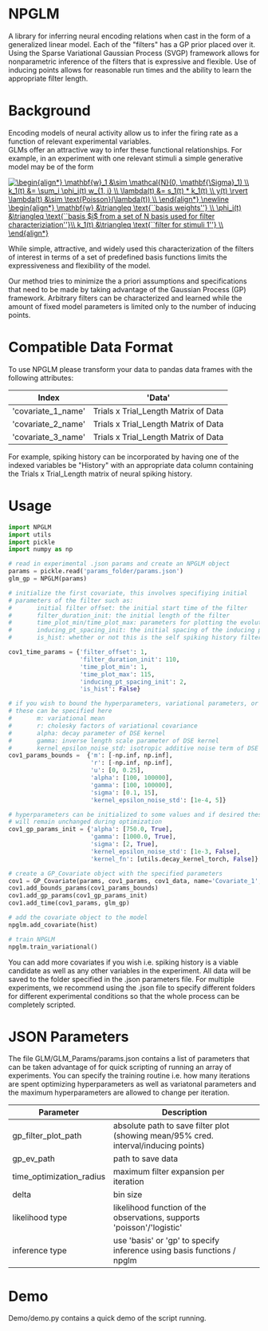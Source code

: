 # NPGLM
A library for inferring neural encoding relations when cast in the form of a generalized linear model.  Each of the "filters" has a GP prior placed over it.  Using the Sparse Variational Gaussian Process (SVGP) framework allows for nonparametric inference of the filters that is expressive and flexible.  Use of inducing points allows for reasonable run times and the ability to learn the appropriate filter length.

# Background
Encoding models of neural activity allow us to infer the firing rate as a function of relevant experimental variables.  
GLMs offer an attractive way to infer these functional relationships. For example, in an experiment with one relevant stimuli a simple generative model may be of the form

<a href="https://www.codecogs.com/eqnedit.php?latex=\begin{align*}&space;\mathbf{w}_1&space;&\sim&space;\mathcal{N}(0,&space;\mathbf{\Sigma}_1)&space;\\&space;k_1(t)&space;&=&space;\sum_i&space;\phi_i(t)&space;w_{1,&space;i}&space;\\&space;\lambda(t)&space;&=&space;s_1(t)&space;*&space;k_1(t)&space;\\&space;y(t)&space;\rvert&space;\lambda(t)&space;&\sim&space;\text{Poisson}(\lambda(t))&space;\\&space;\end{align*}&space;\newline&space;\begin{align*}&space;\mathbf{w}&space;&\triangleq&space;\text{``basis&space;weights''}&space;\\&space;\phi_i(t)&space;&\triangleq&space;\text{``basis&space;$i$&space;from&space;a&space;set&space;of&space;N&space;basis&space;used&space;for&space;filter&space;characteriziation''}\\&space;k_1(t)&space;&\triangleq&space;\text{``filter&space;for&space;stimuli&space;1''}&space;\\&space;\end{align*}" target="_blank"><img src="https://latex.codecogs.com/svg.latex?\begin{align*}&space;\mathbf{w}_1&space;&\sim&space;\mathcal{N}(0,&space;\mathbf{\Sigma}_1)&space;\\&space;k_1(t)&space;&=&space;\sum_i&space;\phi_i(t)&space;w_{1,&space;i}&space;\\&space;\lambda(t)&space;&=&space;s_1(t)&space;*&space;k_1(t)&space;\\&space;y(t)&space;\rvert&space;\lambda(t)&space;&\sim&space;\text{Poisson}(\lambda(t))&space;\\&space;\end{align*}&space;\newline&space;\begin{align*}&space;\mathbf{w}&space;&\triangleq&space;\text{``basis&space;weights''}&space;\\&space;\phi_i(t)&space;&\triangleq&space;\text{``basis&space;$i$&space;from&space;a&space;set&space;of&space;N&space;basis&space;used&space;for&space;filter&space;characteriziation''}\\&space;k_1(t)&space;&\triangleq&space;\text{``filter&space;for&space;stimuli&space;1''}&space;\\&space;\end{align*}" title="\begin{align*} \mathbf{w}_1 &\sim \mathcal{N}(0, \mathbf{\Sigma}_1) \\ k_1(t) &= \sum_i \phi_i(t) w_{1, i} \\ \lambda(t) &= s_1(t) * k_1(t) \\ y(t) \rvert \lambda(t) &\sim \text{Poisson}(\lambda(t)) \\ \end{align*} \newline \begin{align*} \mathbf{w} &\triangleq \text{``basis weights''} \\ \phi_i(t) &\triangleq \text{``basis $i$ from a set of N basis used for filter characteriziation''}\\ k_1(t) &\triangleq \text{``filter for stimuli 1''} \\ \end{align*}" /></a>

While simple, attractive, and widely used this characterization of the filters of interest in terms of a set of predefined basis functions limits the expressiveness and flexibility of the model.  

Our method tries to minimize the a priori assumptions and specifications that need to be made by taking advantage of the Gaussian Process (GP) framework. Arbitrary filters can be characterized and learned while the amount of fixed model parameters is limited only to the number of inducing points.

# Compatible Data Format
To use NPGLM please transform your data to pandas data frames with the following attributes:

| Index | 'Data' |
| --- | --- |
| 'covariate_1_name' | Trials x Trial_Length Matrix of Data |
| 'covariate_2_name' | Trials x Trial_Length Matrix of Data |
| 'covariate_3_name' | Trials x Trial_Length Matrix of Data |

For example, spiking history can be incorporated by having one of the indexed variables be "History"
with an appropriate data column containing the Trials x Trial_Length matrix of neural spiking history.

# Usage
```python
import NPGLM
import utils
import pickle
import numpy as np

# read in experimental .json params and create an NPGLM object
params = pickle.read('params_folder/params.json')
glm_gp = NPGLM(params)

# initialize the first covariate, this involves specifiying initial 
# parameters of the filter such as:
#       initial filter offset: the initial start time of the filter
#       filter_duration_init: the initial length of the filter
#       time_plot_min/time_plot_max: parameters for plotting the evolution over training
#       inducing_pt_spacing_init: the initial spacing of the inducing points
#       is_hist: whether or not this is the self spiking history filter

cov1_time_params = {'filter_offset': 1,
                    'filter_duration_init': 110,
                    'time_plot_min': 1,
                    'time_plot_max': 115,
                    'inducing_pt_spacing_init': 2,
                    'is_hist': False}

# if you wish to bound the hyperparameters, variational parameters, or inducing point locations
# these can be specified here
#       m: variational mean
#       r: cholesky factors of variational covariance
#       alpha: decay parameter of DSE kernel
#       gamma: inverse length scale parameter of DSE kernel
#       kernel_epsilon_noise_std: isotropic additive noise term of DSE kernel modification
cov1_params_bounds =  {'m': [-np.inf, np.inf],
                       'r': [-np.inf, np.inf],
                       'u': [0, 0.25],
                       'alpha': [100, 100000],
                       'gamma': [100, 100000],
                       'sigma': [0.1, 15],
                       'kernel_epsilon_noise_std': [1e-4, 5]}

# hyperparameters can be initialized to some values and if desired these can be fixed and 
# will remain unchanged during optimization
cov1_gp_params_init = {'alpha': [750.0, True], 
                       'gamma': [1000.0, True], 
                       'sigma': [2, True],
                       'kernel_epsilon_noise_std': [1e-3, False],
                       'kernel_fn': [utils.decay_kernel_torch, False]}

# create a GP_Covariate object with the specified parameters
cov1 = GP_Covariate(params, cov1_params, cov1_data, name='Covariate_1', is_cov=True)
cov1.add_bounds_params(cov1_params_bounds)
cov1.add_gp_params(cov1_gp_params_init)
cov1.add_time(cov1_params, glm_gp)

# add the covariate object to the model
npglm.add_covariate(hist)

# train NPGLM
npglm.train_variational()
```

You can add more covariates if you wish i.e. spiking history is a viable candidate as well as any other variables in the experiment.  All data will be saved to the folder specified in the .json parameters file.  For multiple experiments, we recommend using the .json file to specify different folders for different experimental conditions so that the whole process can be completely scripted.

# JSON Parameters
The file GLM/GLM_Params/params.json contains a list of parameters that can be taken advantage of for quick scripting of running an array of experiments. You can specify the training routine i.e. how many iterations are spent optimizing hyperparameters as well as variatonal parameters and the maximum hyperparameters are allowed to change per iteration. 

| Parameter | Description |
| --- | --- |
| gp_filter_plot_path | absolute path to save filter plot (showing mean/95% cred. interval/inducing points) |
| gp_ev_path | path to save data |
| time_optimization_radius | maximum filter expansion per iteration |
| delta | bin size |
| likelihood type | likelihood function of the observations, supports 'poisson'/'logistic' |
| inference type | use 'basis' or 'gp' to specify inference using basis functions / npglm |

# Demo
Demo/demo.py contains a quick demo of the script running.



